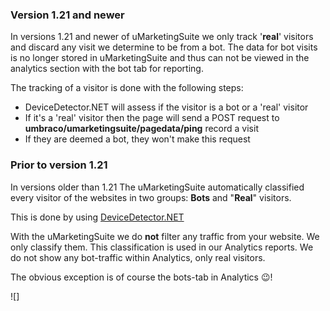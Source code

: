 ### Version 1.21 and newer

In versions 1.21 and newer of uMarketingSuite we only track '**real**' visitors and discard any visit we determine to be from a bot. The data for bot visits is no longer stored in uMarketingSuite and thus can not be viewed in the analytics section with the bot tab for reporting.

The tracking of a visitor is done with the following steps:

- DeviceDetector.NET will assess if the visitor is a bot or a 'real' visitor
- If it's a 'real' visitor then the page will send a POST request to **umbraco/umarketingsuite/pagedata/ping** record a visit
- If they are deemed a bot, they won't make this request

### Prior to version 1.21

In versions older than 1.21 The uMarketingSuite automatically classified every visitor of the websites in two groups: **Bots** and "**Real**" visitors.

This is done by using [DeviceDetector.NET](https://github.com/totpero/DeviceDetector.NET)

With the uMarketingSuite we do **not** filter any traffic from your website. We only classify them. This classification is used in our Analytics reports. We do not show any bot-traffic within Analytics, only real visitors.

The obvious exception is of course the bots-tab in Analytics 😉!

![]